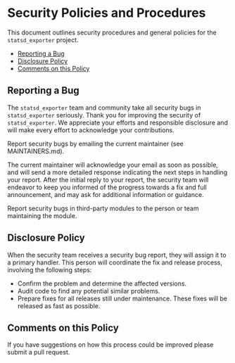 # Security Policies and Procedures

This document outlines security procedures and general policies for the `statsd_exporter`
project.

  * [Reporting a Bug](#reporting-a-bug)
  * [Disclosure Policy](#disclosure-policy)
  * [Comments on this Policy](#comments-on-this-policy)

## Reporting a Bug

The `statsd_exporter` team and community take all security bugs in `statsd_exporter` seriously.
Thank you for improving the security of `statsd_exporter`. We appreciate your efforts and
responsible disclosure and will make every effort to acknowledge your
contributions.

Report security bugs by emailing the current maintainer (see MAINTAINERS.md).

The current maintainer will acknowledge your email as soon as possible, and will send a
more detailed response indicating the next steps in handling your report.
After the initial reply to your report, the security team will
endeavor to keep you informed of the progress towards a fix and full
announcement, and may ask for additional information or guidance.

Report security bugs in third-party modules to the person or team maintaining
the module.

## Disclosure Policy

When the security team receives a security bug report, they will assign it to a
primary handler. This person will coordinate the fix and release process,
involving the following steps:

  * Confirm the problem and determine the affected versions.
  * Audit code to find any potential similar problems.
  * Prepare fixes for all releases still under maintenance. These fixes will be
    released as fast as possible.

## Comments on this Policy

If you have suggestions on how this process could be improved please submit a
pull request.
